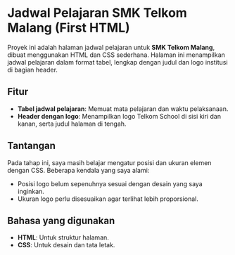 # Jadwal Pelajaran SMK Telkom Malang (First HTML)

Proyek ini adalah halaman jadwal pelajaran untuk **SMK Telkom Malang**, dibuat menggunakan HTML dan CSS sederhana. Halaman ini menampilkan jadwal pelajaran dalam format tabel, lengkap dengan judul dan logo institusi di bagian header.

## Fitur
- **Tabel jadwal pelajaran**: Memuat mata pelajaran dan waktu pelaksanaan.
- **Header dengan logo**: Menampilkan logo Telkom School di sisi kiri dan kanan, serta judul halaman di tengah.

## Tantangan
Pada tahap ini, saya masih belajar mengatur posisi dan ukuran elemen dengan CSS. Beberapa kendala yang saya alami:
- Posisi logo belum sepenuhnya sesuai dengan desain yang saya inginkan.
- Ukuran logo perlu disesuaikan agar terlihat lebih proporsional.

## Bahasa yang digunakan
- **HTML**: Untuk struktur halaman.
- **CSS**: Untuk desain dan tata letak.
